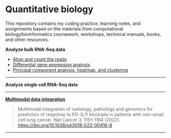 # Quantitative biology

This repository contains my coding practice, learning notes, and assignments based on the materials from computational biology/bioinformatics coursework, workshops, technical manuals, books, and other resources. 

**Analyze bulk RNA-Seq data**

  - [Align and count the reads](BulkRNASeq/AlignmentCountingTCell.Rmd)
  - [Differential gene expression analysis](BulkRNASeq/DEAnalysisTCell.Rmd)
  - [Principal component analysis, heatmap, and clustering](BulkRNASeq/PCAHeatmapClusteringTissue.Rmd)

<hr>

**Analyze single cell RNA-Seq data**

<hr>


**[Multimodal data integration](Note_MultimodalDataIntegration.md)**

> Multimodal integration of radiology, pathology and genomics for prediction of response to PD-(L)1 blockade in patients with non-small cell lung cancer. Nat Cancer 3, 1151–1164 (2022). https://doi.org/10.1038/s43018-022-00416-8

<hr>
